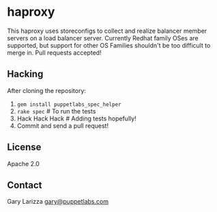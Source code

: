 # haproxy

This haproxy uses storeconfigs to collect and realize balancer member servers
on a load balancer server.  Currently Redhat family OSes are supported, but
support for other OS Families shouldn't be too difficult to merge in.  Pull
requests accepted!

## Hacking

After cloning the repository:

1. `gem install puppetlabs_spec_helper`
1. `rake spec` # To run the tests
1. Hack Hack Hack # Adding tests hopefully!
1. Commit and send a pull request!

## License

Apache 2.0

## Contact

Gary Larizza <gary@puppetlabs.com>
